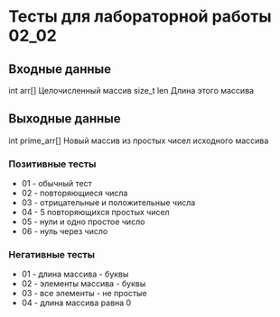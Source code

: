 # Тесты для лабораторной работы 02_02
## Входные данные
int arr[]
Целочисленный массив
size_t len
Длина этого массива

## Выходные данные
int prime_arr[]
Новый массив из простых чисел исходного массива

### Позитивные тесты
- 01 - обычный тест
- 02 - повторяющиеся числа
- 03 - отрицательные и положительные числа
- 04 - 5 повторяющихся простых чисел
- 05 - нули и одно простое число
- 06 - нуль через число

### Негативные тесты
- 01 - длина массива - буквы
- 02 - элементы массива - буквы
- 03 - все элементы - не простые
- 04 - длина массива равна 0
